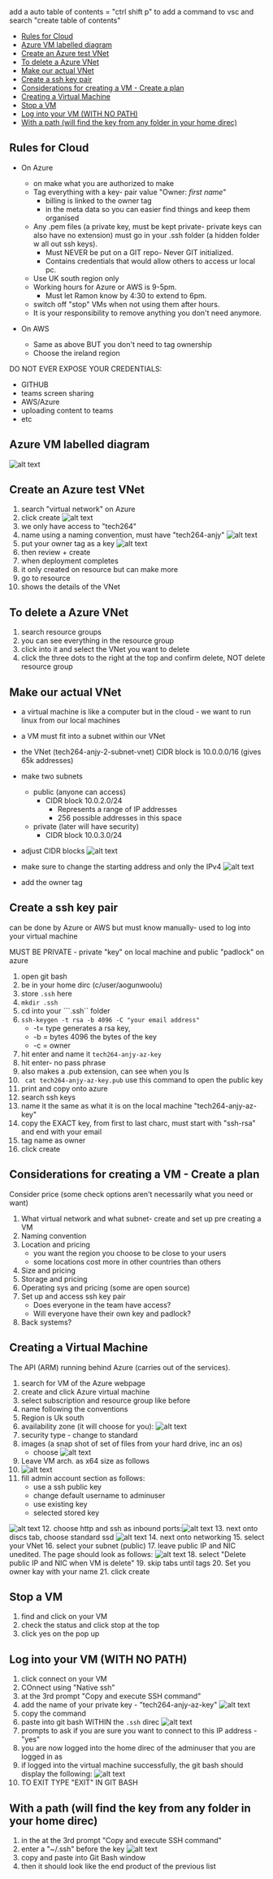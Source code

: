 
add a auto table of contents = "ctrl shift p" to add a command to vsc and search "create table of contents"


- [Rules for Cloud](#rules-for-cloud)
- [Azure VM labelled diagram](#azure-vm-labelled-diagram)
- [Create an Azure test VNet](#create-an-azure-test-vnet)
- [To delete a Azure VNet](#to-delete-a-azure-vnet)
- [Make our actual VNet](#make-our-actual-vnet)
- [Create a ssh key pair](#create-a-ssh-key-pair)
- [Considerations for creating a VM - Create a plan](#considerations-for-creating-a-vm---create-a-plan)
- [Creating a Virtual Machine](#creating-a-virtual-machine)
- [Stop a VM](#stop-a-vm)
- [Log into your VM (WITH NO PATH)](#log-into-your-vm-with-no-path)
- [With a path (will find the key from any folder in your home direc)](#with-a-path-will-find-the-key-from-any-folder-in-your-home-direc)



## Rules for Cloud
- On Azure
  - on make what you are authorized to make
  - Tag everything with a key- pair value "Owner: *first name*"
    - billing is linked to the owner tag
    - in the meta data so you can easier find things and keep them organised
  - Any .pem files (a private key, must be kept private- private keys can also have no extension) must go in your .ssh folder (a hidden folder w all out ssh keys). 
    - Must NEVER be put on a GIT repo- Never GIT initialized.
    - Contains credentials that would allow others to access ur local pc.
  - Use UK south region only
  - Working hours for Azure or AWS is 9-5pm.
    - Must let Ramon know by 4:30 to extend to 6pm.
  - switch off "stop" VMs when not using them after hours.
  - It is your responsibility to remove anything you don't need anymore.

- On AWS
  - Same as above BUT you don't need to tag ownership
  - Choose the ireland region
 
DO NOT EVER EXPOSE YOUR CREDENTIALS:
- GITHUB
- teams screen sharing 
- AWS/Azure
- uploading content to teams
- etc

## Azure VM labelled diagram
![alt text](image-9.png)


## Create an Azure test VNet
1. search "virtual network" on Azure
2. click create
   ![alt text](image-4.png)
4. we only have access to "tech264"
5. name using a naming convention, must have "tech264-anjy"
   ![alt text](image-5.png)
6. put your owner tag as a key
   ![alt text](image-6.png)
7. then review + create
8. when deployment completes
9. it only created on resource but can make more
10. go to resource
11. shows the details of the VNet



## To delete a Azure VNet
1. search resource groups
2. you can see everything in the resource group
3. click into it and select the VNet you want to delete
4. click the three dots to the right at the top and confirm delete, NOT delete resource group


## Make our actual VNet 
- a virtual machine is like a computer but in the cloud - we want to run linux from our local machines
- a VM must fit into a subnet within our VNet
  
- the VNet (tech264-anjy-2-subnet-vnet) CIDR block is 10.0.0.0/16 (gives 65k addresses)
- make two subnets 
  - public (anyone can access)
    - CIDR block 10.0.2.0/24
      -  Represents a range of IP addresses
      -  256 possible addresses in this space
  - private (later will have security) 
    - CIDR block 10.0.3.0/24
-  adjust CIDR blocks
   ![alt text](image-7.png)
-  make sure to change the starting address and only the IPv4
  ![alt text](image-8.png)
- add the owner tag

## Create a ssh key pair
can be done by Azure or AWS but must know manually- used to log into your virtual machine

MUST BE PRIVATE - private "key" on local machine and public "padlock" on azure

1. open git bash
2. be in your home dirc (c/user/aogunwoolu)
3. store ```.ssh``` here
4. ```mkdir .ssh```
5. cd into your ```.ssh`` folder
6. ```ssh-keygen -t rsa -b 4096 -C "your email address"```
   -  -t= type generates a rsa key,
   -  -b = bytes 4096 the bytes of the key
   -  -c = owner
7. hit enter and name it ```tech264-anjy-az-key```
8. hit enter- no pass phrase 
9. also makes a .pub extension, can see when you ls
10. ``` cat tech264-anjy-az-key.pub``` use this command to open the public key
11. print and copy onto azure
12. search ssh keys 
13. name it the same as what it is on the local machine "tech264-anjy-az-key"
14. copy the EXACT key, from first to last charc, must start with "ssh-rsa" and end with your email
15. tag name as owner
16. click create
    

## Considerations for creating a VM - Create a plan

Consider price (some check options aren't necessarily what you need or want)

1. What virtual network and what subnet- create and set up pre creating a VM
2. Naming convention
3. Location and pricing 
   - you want the region you choose to be close to your users
   - some locations cost more in other countries than others
4. Size and pricing 
5. Storage and pricing
6. Operating sys and pricing (some are open source)
7. Set up and access ssh key pair
   -  Does everyone in the team have access?
   -  Will everyone have their own key and padlock?
8. Back systems?
   


## Creating a Virtual Machine

The API  (ARM) running behind Azure (carries out of the services).

1. search for VM of the Azure webpage
2. create and click Azure virtual machine
3. select subscription and resource group like before
4. name following the conventions
5. Region is Uk south
6. availability zone (it will choose for you): ![alt text](image-10.png)
7. security type - change to standard
8. images (a snap shot of set of files from your hard drive, inc an os)
    - choose ![alt text](image-11.png)
9. Leave VM arch. as x64
size as follows
10. ![alt text](image-12.png)
11. fill admin account section as follows:
    - use a ssh public key
    - change default username to adminuser
    - use existing key
    - selected stored key
  
![alt text](image-13.png)
12.  choose http and ssh as inbound ports:![alt text](image-14.png)
13. next onto discs tab, choose standard ssd
![alt text](image-15.png)
14. next onto networking
15. select your VNet
16. select your subnet (public)
17. leave public IP and NIC unedited. The page should look as follows:
![alt text](image-16.png) 
18. select "Delete public IP and NIC when VM is delete" 
19. skip tabs until tags
20. Set you owner kay with your name
21. click create

## Stop a VM
1. find and click on your VM
2. check the status and click stop at the top
3. click yes on the pop up

## Log into your VM (WITH NO PATH)
1. click connect on your VM
2. COnnect using "Native ssh"
3. at the 3rd prompt "Copy and execute SSH command"
4. add the name of your private key - "tech264-anjy-az-key"
![alt text](image-17.png)
5. copy the command
6. paste into git bash WITHIN the ```.ssh``` direc
![alt text](image-18.png)
7. prompts to ask if you are sure you want to connect to this IP address - "yes"  
8. you are now logged into the home direc of the adminuser that you are logged in as
9. if logged into the virtual machine successfully, the git bash should display the following:
![alt text](image-19.png)
11. TO EXIT TYPE "EXIT" IN GIT BASH

## With a path (will find the key from any folder in your home direc)
1. in the at the 3rd prompt "Copy and execute SSH command"
2. enter a "~/.ssh" before the key
![alt text](image.png)
3. copy and paste into Git Bash window
4. then it should look like the end product of the previous list